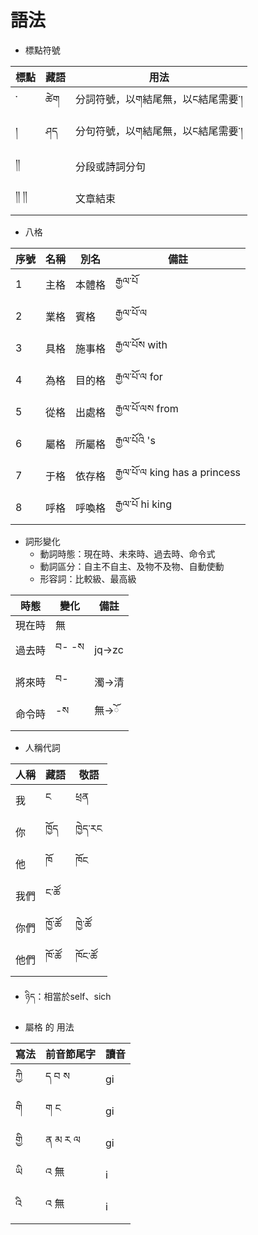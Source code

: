 # 語法
- 標點符號

標點|藏語|用法
--|--|--
་|ཚེག|分詞符號，以ག結尾無，以ང結尾需要་།
།|ཤད|分句符號，以ག結尾無，以ང結尾需要་།
།།||分段或詩詞分句
།། །།||文章結束

- 八格

序號|名稱|別名|備註
--|--|--|--
1|主格|本體格|རྒྱལ་པོ
2|業格|賓格|རྒྱལ་པོ་ལ
3|具格|施事格|རྒྱལ་པོས with
4|為格|目的格|རྒྱལ་པོ་ལ for
5|從格|出處格|རྒྱལ་པོ་ལས from
6|屬格|所屬格|རྒྱལ་པོའི 's
7|于格|依存格|རྒྱལ་པོ་ལ king has a princess
8|呼格|呼喚格|རྒྱལ་པོ hi king

- 詞形變化
  - 動詞時態：現在時、未來時、過去時、命令式
  - 動詞區分：自主不自主、及物不及物、自動使動
  - 形容詞：比較級、最高級

時態|變化|備註
--|--|--
現在時|無|
過去時|བ- -ས|jq->zc
將來時|བ-|濁->清
命令時|-ས|無->ོ

- 人稱代詞

人稱|藏語|敬語
--|--|--
我|ང|ཕྲན
你|ཁྱོད|ཁྱེད་རང
他|ཁོ|ཁོང
我們|ང་ཚོ
你們|ཁྱོ་ཚོ|ཁྱེ་ཚོ
他們|ཁོ་ཚོ|ཁོང་ཚོ

- ཉིད：相當於self、sich

- 屬格 的 用法

寫法|前音節尾字|讀音
--|--|--
ཀྱི|ད བ ས|gi
གི|ག ང|gi
གྱི|ན མ ར ལ|gi
ཡི|འ 無|i
འི|འ 無|i